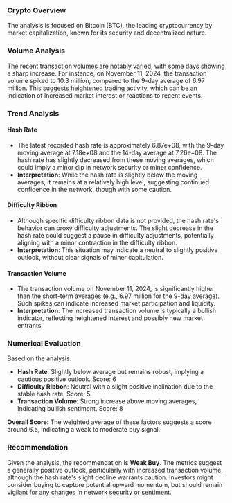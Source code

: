 ### Crypto Overview
The analysis is focused on Bitcoin (BTC), the leading cryptocurrency by market capitalization, known for its security and decentralized nature.

### Volume Analysis
The recent transaction volumes are notably varied, with some days showing a sharp increase. For instance, on November 11, 2024, the transaction volume spiked to 10.3 million, compared to the 9-day average of 6.97 million. This suggests heightened trading activity, which can be an indication of increased market interest or reactions to recent events.

### Trend Analysis

#### Hash Rate
- The latest recorded hash rate is approximately 6.87e+08, with the 9-day moving average at 7.18e+08 and the 14-day average at 7.26e+08. The hash rate has slightly decreased from these moving averages, which could imply a minor dip in network security or miner confidence.
- **Interpretation**: While the hash rate is slightly below the moving averages, it remains at a relatively high level, suggesting continued confidence in the network, though with some caution.

#### Difficulty Ribbon
- Although specific difficulty ribbon data is not provided, the hash rate's behavior can proxy difficulty adjustments. The slight decrease in the hash rate could suggest a pause in difficulty adjustments, potentially aligning with a minor contraction in the difficulty ribbon.
- **Interpretation**: This situation may indicate a neutral to slightly positive outlook, without clear signals of miner capitulation.

#### Transaction Volume
- The transaction volume on November 11, 2024, is significantly higher than the short-term averages (e.g., 6.97 million for the 9-day average). Such spikes can indicate increased market participation and liquidity.
- **Interpretation**: The increased transaction volume is typically a bullish indicator, reflecting heightened interest and possibly new market entrants.

### Numerical Evaluation
Based on the analysis:
- **Hash Rate**: Slightly below average but remains robust, implying a cautious positive outlook. Score: 6
- **Difficulty Ribbon**: Neutral with a slight positive inclination due to the stable hash rate. Score: 5
- **Transaction Volume**: Strong increase above moving averages, indicating bullish sentiment. Score: 8

**Overall Score**: The weighted average of these factors suggests a score around 6.5, indicating a weak to moderate buy signal.

### Recommendation
Given the analysis, the recommendation is **Weak Buy**. The metrics suggest a generally positive outlook, particularly with increased transaction volume, although the hash rate's slight decline warrants caution. Investors might consider buying to capture potential upward momentum, but should remain vigilant for any changes in network security or sentiment.